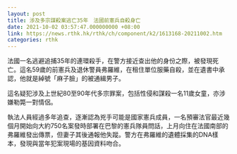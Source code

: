 ```yaml
---
layout: post
title: 涉及多宗謀殺案逃亡35年　法國前憲兵自殺身亡
date: 2021-10-02 03:57:47.000000000 +08:00
link: https://news.rthk.hk/rthk/ch/component/k2/1613168-20211002.htm
categories: rthk
---
```


法國一名逃避追捕35年的連環殺手，在警方接近查出他的身份之際，被發現死亡。這名59歲的前憲兵及退休警員弗羅維，在租住單位服藥自殺，並在遺書中承認，他就是綽號「麻子臉」的被通緝男子。

這名疑犯涉及上世紀80至90年代多宗罪案，包括性侵和謀殺一名11歲女童，亦涉嫌勒斃一對情侶。

執法人員經過多年追查，逐漸認為兇手可能是國家憲兵成員，一名預審法官最近幾個月開始向大約750名案發時部署在巴黎的憲兵隊員問話，上月向住在法國南部的弗羅維發出傳票，但妻子其後通報他失蹤。警方在弗羅維的遺體採集的DNA樣本，發現與當年犯案現場的基因資料吻合。
